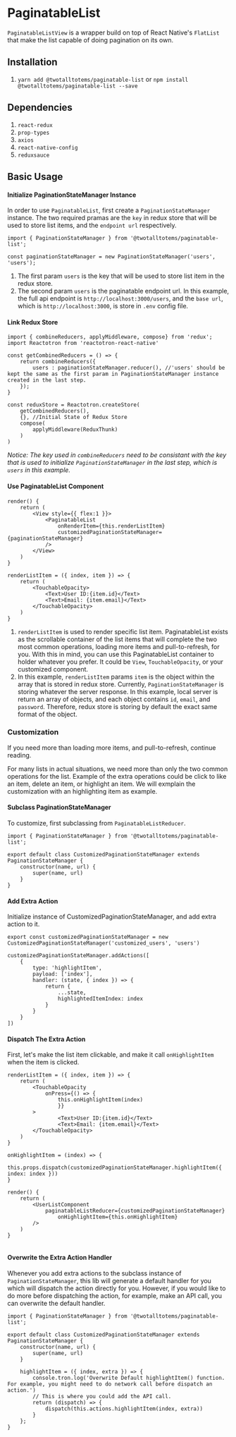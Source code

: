 # PaginatableList

`PaginatableListView` is a wrapper build on top of React Native's `FlatList` that make the list capable of doing pagination on its own.

## Installation
1. `yarn add @twotalltotems/paginatable-list` or `npm install @twotalltotems/paginatable-list --save` 


## Dependencies

1. `react-redux`
1. `prop-types`
1. `axios`
1. `react-native-config`
1. `reduxsauce`

## Basic Usage

#### Initialize PaginationStateManager Instance

In order to use `PaginatableList`, first create a `PaginationStateManager` instance. The two required pramas are the `key` in redux store that will be used to store list items, and the `endpoint url` respectively.

```
import { PaginationStateManager } from '@twotalltotems/paginatable-list';

const paginationStateManager = new PaginationStateManager('users', 'users');

```
1. The first param `users` is the key that will be used to store list item in the redux store. 
2. The second param `users` is the paginatable endpoint url. In this example, the full api endpoint is `http://localhost:3000/users`, and the `base url`, which is `http://localhost:3000`, is store in `.env` config file. 

#### Link Redux Store

```
import { combineReducers, applyMiddleware, compose} from 'redux';
import Reactotron from 'reactotron-react-native'

const getCombinedReducers = () => {
    return combineReducers({
        users : paginationStateManager.reducer(), //'users' should be kept the same as the first param in PaginationStateManager instance created in the last step.
    });
}

const reduxStore = Reactotron.createStore(
	getCombinedReducers(),
	{}, //Initial State of Redux Store
	compose(
		applyMiddleware(ReduxThunk)
	)
)
```
*Notice: The key used in `combineReducers` need to be consistant with the key that is used to initialize `PaginationStateManager` in the last step, which is `users` in this example.*

#### Use PaginatableList Component

```
render() {
    return (
        <View style={{ flex:1 }}>
            <PaginatableList
                onRenderItem={this.renderListItem}
                customizedPaginationStateManager={paginationStateManager}
            />
        </View>
    )
}

renderListItem = ({ index, item }) => {
    return (
        <TouchableOpacity>
            <Text>User ID:{item.id}</Text>
            <Text>Email: {item.email}</Text>
        </TouchableOpacity>
    )
}
```
1. `renderListItem` is used to render specific list item. PaginatableList exists as the scrollable container of the list items that will complete the two most common operations, loading more items and pull-to-refresh, for you. With this in mind, you can use this PaginatableList container to holder whatever you prefer. It could be `View`, `TouchableOpacity`, or your customized component.
2. In this example, `renderListItem` params `item` is the object within the array that is stored in redux store. Currently, `PaginationStateManager` is storing whatever the server response. In this example, local server is return an array of objects, and each object contains `id`, `email`, and `password`. Therefore, redux store is storing by default the exact same format of the object.


### Customization

If you need more than loading more items, and pull-to-refresh, continue reading.

For many lists in actual situations, we need more than only the two common operations for the list. Example of the extra operations could be click to like an item, delete an item, or highlight an item. We will exmplain the customization with an highlighting item as example.

#### Subclass PaginationStateManager

To customize, first subclassing from `PaginatableListReducer`.

```
import { PaginationStateManager } from '@twotalltotems/paginatable-list';

export default class CustomizedPaginationStateManager extends PaginationStateManager {
    constructor(name, url) {
        super(name, url)
    }
}
```

#### Add Extra Action
Initialize instance of CustomizedPaginationStateManager, and add extra action to it.

```
export const customizedPaginationStateManager = new CustomizedPaginationStateManager('customized_users', 'users')

customizedPaginationStateManager.addActions([
    {
        type: 'highlightItem',
        payload: ['index'],
        handler: (state, { index }) => {
            return {
                ...state,
                highlightedItemIndex: index
            }  
        }
    }
])
```

#### Dispatch The Extra Action

First, let's make the list item clickable, and make it call `onHighlightItem` when the item is clicked.
```
renderListItem = ({ index, item }) => {
    return (
        <TouchableOpacity 
       		onPress={() => {
                this.onHighlightItem(index) 
            	}}
        >
            	<Text>User ID:{item.id}</Text>
            	<Text>Email: {item.email}</Text>
        </TouchableOpacity>
    )
}

onHighlightItem = (index) => {
    this.props.dispatch(customizedPaginationStateManager.highlightItem({ index: index }))
}
```

```
render() {
    return (
        <UserListComponent
           	paginatableListReducer={customizedPaginationStateManager}
            	onHighlightItem={this.onHighlightItem}
        />
    )
}
   
```

#### Overwrite the Extra Action Handler

Whenever you add extra actions to the subclass instance of `PaginationStateManager`, this lib will generate a default handler for you which will dispatch the action directly for you. However, if you would like to do more before dispatching the action, for example, make an API call, you can overwrite the default handler. 
  
```
import { PaginationStateManager } from '@twotalltotems/paginatable-list';

export default class CustomizedPaginationStateManager extends PaginationStateManager {
    constructor(name, url) {
        super(name, url)
    }

    highlightItem = ({ index, extra }) => {
        console.tron.log('Overwrite Default highlightItem() function. For example, you might need to do network call before dispatch an action.')
        // This is where you could add the API call.
        return (dispatch) => {
            dispatch(this.actions.highlightItem(index, extra))
        }
    }; 
}
```
